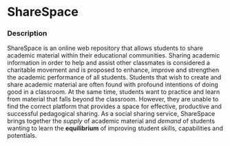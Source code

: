 # ShareSpace

### Description

ShareSpace is an online web repository that allows students to share academic material within their educational communities. Sharing academic information in order to help and assist other classmates is considered a charitable movement and is proposed to enhance, improve and strengthen the academic performance of all students. Students that wish to create and share academic material are often found with profound intentions of doing good in a classroom. At the same time, students want to practice and learn from material that falls beyond the classroom. However, they are unable to find the correct platform that provides a space for effective, productive and successful pedagogical sharing. As a social sharing service, ShareSpace brings together the *supply* of academic material and *demand* of students wanting to learn the **equilibrium** of improving student skills, capabilities and potentials.